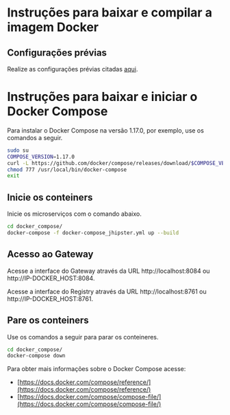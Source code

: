 # Instruções para baixar e compilar a imagem Docker

## Configurações prévias

Realize as configurações prévias citadas [aqui](../README.md).

# Instruções para baixar e iniciar o Docker Compose

Para instalar o Docker Compose na versão 1.17.0, por exemplo, use os
comandos a seguir.

```sh
sudo su
COMPOSE_VERSION=1.17.0
curl -L https://github.com/docker/compose/releases/download/$COMPOSE_VERSION/docker-compose-`uname -s`-`uname -m` > /usr/local/bin/docker-compose
chmod 777 /usr/local/bin/docker-compose
exit
```

## Inicie os conteiners

Inicie os microserviços com o comando abaixo.

```sh
cd docker_compose/
docker-compose -f docker-compose_jhipster.yml up --build
```

## Acesso ao Gateway

Acesse a interface do Gateway através da URL http://localhost:8084 ou http://IP-DOCKER_HOST:8084.

Acesse a interface do Registry através da URL http://localhost:8761 ou http://IP-DOCKER_HOST:8761.

## Pare os conteiners

Use os comandos a seguir para parar os conteineres.

```sh
cd docker_compose/
docker-compose down
```

Para obter mais informações sobre o Docker Compose acesse:

* [https://docs.docker.com/compose/reference/](https://docs.docker.com/compose/reference/)
* [https://docs.docker.com/compose/compose-file/](https://docs.docker.com/compose/compose-file/)
